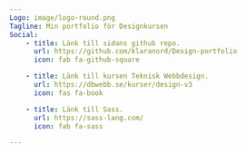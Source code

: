 ```yaml
---
Logo: image/logo-round.png
Tagline: Min portfolio för Designkursen
Social:
    - title: Länk till sidans github repo.
      url: https://github.com/klaranord/Design-portfolio
      icon: fab fa-github-square

    - title: Länk till kursen Teknisk Webbdesign.
      url: https://dbwebb.se/kurser/design-v3
      icon: fas fa-book

    - title: Länk till Sass.
      url: https://sass-lang.com/
      icon: fab fa-sass

---
```

